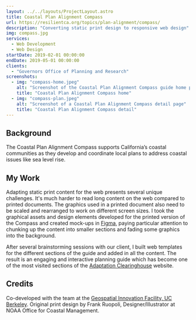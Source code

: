 ```yaml
---
layout: ../../layouts/ProjectLayout.astro
title: Coastal Plan Alignment Compass
url: https://resilientca.org/topics/plan-alignment/compass/
description: "Converting static print design to responsive web design"
img: compass.jpg
services:
  - Web Development
  - Web Design
startDate: 2019-02-01 00:00:00
endDate: 2019-05-01 00:00:00
clients:
  - "Governors Office of Planning and Research"
screenshots:
  - img: "compass-home.jpeg"
    alt: "Screenshot of the Coastal Plan Alignment Compass guide home page"
    title: "Coastal Plan Alignment Compass home"
  - img: "compass-plan.jpeg"
    alt: "Screenshot of a Coastal Plan Alignment Compass detail page"
    title: "Coastal Plan Alignment Compass detail"
---
```


## Background

The Coastal Plan Alignment Compass supports California’s coastal communities as they develop and coordinate local plans to address coastal issues like sea level rise.

## My Work

Adapting static print content for the web presents several unique challenges. It's much harder to read long content on the web compared to printed documents. The graphics used in a printed document also need to be scaled and rearranged to work on different screen sizes. I took the graphical assets and design elements developed for the printed version of the Compass and created mock-ups in [Figma](https://www.figma.com), paying particular attention to chunking up the content into smaller sections and fading some graphics into the background.

After several brainstorming sessions with our client, I built web templates for the different sections of the guide and added in all the content. The result is an engaging and interactive planning guide which has become one of the most visited sections of the [Adaptation Clearinghouse](https://resilientca.org) website.

## Credits

Co-developed with the team at the [Geospatial Innovation Facility, UC Berkeley](http://gif.berkeley.edu/). Original print design by Frank Ruopoli, Designer/Illustrator at NOAA Office for Coastal Management.
